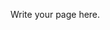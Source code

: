 <!-- 
.. title: Program
.. slug: program
.. date: 2015-12-10 09:04:26 UTC+13:00
.. tags: 
.. category: 
.. link: 
.. description: 
.. type: text
-->

Write your page here.
